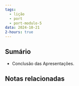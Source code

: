 ```yaml
---
tags:
  - lição
  - port
  - port-modulo-5
data: 2024-10-21
2-hours: true
---
```


## Sumário
- Conclusão das Apresentações.
## Notas relacionadas